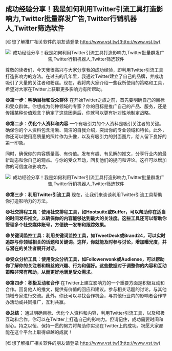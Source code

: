 ## **成功经验分享！我是如何利用Twitter引流工具打造影响力,Twitter批量群发广告,Twitter行销机器人,Twitter筛选软件**

[😍想了解推广相关软件的朋友请登录 http://www.vst.tw](http://www.vst.tw)

 <center><img src="https://vst.tw/MP4/tuiguang/png/4.png" alt="成功经验分享！我是如何利用Twitter引流工具打造影响力,Twitter批量群发广告,Twitter行销机器人,Twitter筛选软件"></center>

尊敬的读者们，今天我很高兴与大家分享我的成功经验，即利用Twitter引流工具打造影响力的方法。在过去的几年里，我通过Twitter建立了自己的品牌，并成功吸引了大量的关注者和粉丝。现在，我将向大家介绍一些我所使用的策略和工具，希望对大家在Twitter上获取更多影响力有所帮助。

**😄第一步：明确目标和受众群体**
在开始Twitter之旅之前，首先要明确自己的目标和受众群体。你想成为何种领域的专家？你的目标是推广自己的产品、服务，还是传播某种价值观念？确定了这些因素后，你就可以更有针对性地制定战略。

**😄第二步：优化个人资料和内容**
一个有吸引力的个人资料是吸引关注者的关键。确保你的个人资料包含清晰、简洁的自我介绍，突出你的专业领域和特长。此外，你还可以使用高质量的照片作为头像，以及有吸引力的封面图片，给人留下良好的第一印象。

同时，确保你的内容质量高、有价值。发布有趣、有见解的推文，分享行业内的最新动态和你自己的观点。与你的受众互动，回复他们的提问和评论。这样可以增加你的可信度和影响力。

 <center><img src="https://vst.tw/MP4/tuiguang/png/1.png" alt="成功经验分享！我是如何利用Twitter引流工具打造影响力,Twitter批量群发广告,Twitter行销机器人,Twitter筛选软件"></center>

**😄第三步：利用Twitter引流工具**
现在，让我们来谈谈利用Twitter引流工具帮助你打造影响力的方法。

**😄社交排程工具：使用社交排程工具，如Hootsuite或Buffer，可以帮助你在适当的时间发布推文，以确保你的内容能够达到最大的关注度。这些工具还可以帮助你管理多个社交媒体账号，方便统一发布和跟踪效果。**

**😄关键词监控工具：利用关键词监控工具，如TweetDeck或Brand24，可以实时追踪与你领域相关的话题和关键词。这样，你就能及时参与讨论，增加曝光度，并与潜在的关注者展开对话。**

**😄受众分析工具：使用受众分析工具，如Followerwonk或Audiense，可以帮助你了解你的关注者和粉丝的兴趣、行为和偏好。这些数据对于调整你的内容和互动策略非常有帮助，从而更好地满足受众需求。**

**😄第四步：积极互动和合作**
在Twitter上建立影响力的一个重要方面是积极互动和合作。回复他人的推文，提供有价值的回应和建议。参与相关话题的讨论，与其他领域专家进行交流。此外，你还可以寻找合作机会，与其他行业内的影响者合作举办活动或共同推广，互利共赢。

**😄总结：**
通过明确目标、优化个人资料和内容，利用Twitter引流工具，以及积极互动和合作，你可以在Twitter上打造自己的影响力。但请记住，成功需要时间和耐心。持之以恒、保持一贯的努力将帮助你实现在Twitter上的成功。祝愿大家都能在这个平台上取得卓越的成就！

[😍想了解推广相关软件的朋友请登录 http://www.vst.tw](http://www.vst.tw)



